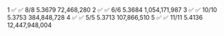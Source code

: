 1	✅	✅ 8/8   5.3679     72,468,280
2	✅	✅ 6/6   5.3684  1,054,171,987
3	✅	✅ 10/10 5.3753    384,848,728
4	✅	✅ 5/5   5.3713    107,866,510
5	✅	✅ 11/11 5.4136 12,447,948,004
